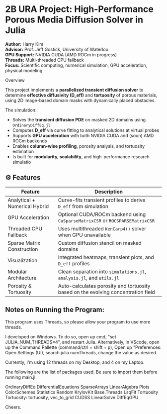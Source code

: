 
# 2B URA Project: High-Performance Porous Media Diffusion Solver in Julia

**Author:** Harry Kim  
**Advisor:** Prof. Jeff Gostick, University of Waterloo  
**GPU Support:** NVIDIA CUDA  (AMD ROCm in progress)   
**Threads:** Multi-threaded CPU fallback  
**Focus:** Scientific computing, numerical simulation, GPU acceleration, physical modeling



 Overview

This project implements a **parallelized transient diffusion solver** to determine **effective diffusivity (D_eff)** and **tortuosity** of porous materials, using 2D image-based domain masks with dynamically placed obstacles.

The simulation:

- Solves the **transient diffusion PDE** on masked 2D domains using `OrdinaryDiffEq.jl`
- Computes **D_eff** via curve fitting to analytical solutions at virtual probes
- Supports **GPU acceleration** with both NVIDIA CUDA and (soon) AMD ROCm backends
- Enables **column-wise profiling**, porosity analysis, and tortuosity estimation
- Is built for **modularity, scalability**, and high-performance research simulatio




## ⚙️ Features

| Feature               | Description                                                                 |
|----------------------|-----------------------------------------------------------------------------|
| Analytical + Numerical Hybrid | Curve-fits transient profiles to derive `D_eff` from simulation             |
| GPU Acceleration   | Optional CUDA/ROCm backend using `CuSparseMatrixCSR` or `ROCSPARSEMatrixCSR` |
| Threaded CPU Fallback | Uses multithreaded `KenCarp4()` solver when GPU unavailable                  |
| Sparse Matrix Construction | Custom diffusion stencil on masked domains                                 |
| Visualization      | Integrated heatmaps, transient plots, and `D_eff` profiles                    |
| Modular Architecture | Clean separation into `simulations.jl`, `analysis.jl`, and `utils.jl`            |
| Porosity & Tortuosity | Auto-calculates porosity and tortuosity based on the evolving concentration field |





## Notes on Running the Program: 

This program uses Threads, so please allow your program to use more threads.

I developed on Windows. To do so, open up cmd, "set JULIA_NUM_THREADS=4", and restart Julia. 
Alternatively, in VScode, open up the Command Pallette (command/ctrl + shift + p),
Open up "Preferences: Open Settings (UI), search julia numThreads, change the value as desired. 

Currently, I'm using 12 threads on my Desktop, and 4 on my Laptop. 

The following are the list of packages used. Be sure to import them before running main.jl.

OrdinaryDiffEq
DifferentialEquations
SparseArrays
LinearAlgebra
Plots
ColorSchemes
Statistics
Random
KrylovKit
Base.Threads
LsqFit
Tortuosity
Tortuosity: tortuosity, vec_to_grid
CUDSS
LinearSolve
DiffEqGPU

Cheers. 
